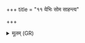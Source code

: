 +++
title = "११ येभिः सोम साहन्त्य"

+++
<details><summary>मूलम् (GR)</summary>

येभिः सोम साहन्त्य-  
-असुरान् रन्धयासै ।  
तेभिर् नो ऽविता भुवः ॥
</details>